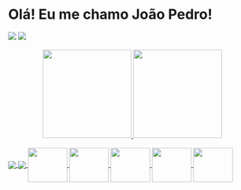 # Olá! Eu me chamo João Pedro! 

<div>
  <a href="https://www.linkedin.com/in/joão-pedro-melo-65678322b" target="_blank"><img src="https://img.shields.io/badge/-LinkedIn-%230077B5?style=for-the-badge&logo=linkedin&logoColor=white" target="_blank"></a> 
  <a href="https://instagram.com/jpedromelo_710" target="_blank"><img src="https://img.shields.io/badge/-Instagram-%23E4405F?style=for-the-badge&logo=instagram&logoColor=white" target="_blank"></a>
</div>

<br>

<div align="center">
  <a href="https://github.com/JPedro759">
  <img height="180em" src="https://github-readme-stats.vercel.app/api?username=JPedro759&show_icons=true&theme=tokyonight&include_all_commits=true&count_private=true">
  <img height="180em" src="https://github-readme-stats.vercel.app/api/top-langs/?username=JPedro759&layout=compact&langs_count=16&theme=dark">
</div>
  
<div style="display: inline_block">
 <br>
 <img align="center" src="https://img.icons8.com/ios-filled/66/FCCC19/javascript.png"/>
 <img align="center" src="https://img.icons8.com/fluency/75/null/typescript--v1.png"/>
 <img align="center" height="70" width="80" src="https://cdn.jsdelivr.net/gh/devicons/devicon/icons/react/react-original.svg" />
 <img align="center" height="70" width="80" src="https://cdn.jsdelivr.net/gh/devicons/devicon/icons/nextjs/nextjs-original.svg" />
 <img align="center" height="70" width="80" src="https://cdn.jsdelivr.net/gh/devicons/devicon/icons/java/java-original.svg" />
 <img align="center" height="70" width="80" src="https://cdn.jsdelivr.net/gh/devicons/devicon/icons/spring/spring-original.svg" />
 <img align="center" height="70" width="80" src="https://cdn.jsdelivr.net/gh/devicons/devicon/icons/postgresql/postgresql-original.svg" />
          
</div>
